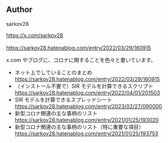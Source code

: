 ﻿## Author

sarkov28<br>

https://x.com/sarkov28<br>
<br>
https://sarkov28.hatenablog.com/entry/2022/03/29/160915<br>

x.com やブログに、コロナに関することを色々と書いています。

- ネット上でしていることのまとめ<br>
https://sarkov28.hatenablog.com/entry/2022/03/29/160915
- （インストール不要で）SIR モデルを計算できるスクリプト<br>
https://sarkov28.hatenablog.com/entry/2022/04/01/201503
- SIR モデルを計算できるスプレッドシート<br>
https://sarkov28.hatenablog.com/entry/2023/02/27/090000
- 新型コロナ関連の主な事柄のリスト<br>
https://sarkov28.hatenablog.com/entry/2021/01/25/193020
- 新型コロナ関連の主な事柄のリスト（特に重要な項目）<br>
https://sarkov28.hatenablog.com/entry/2021/01/25/193753


